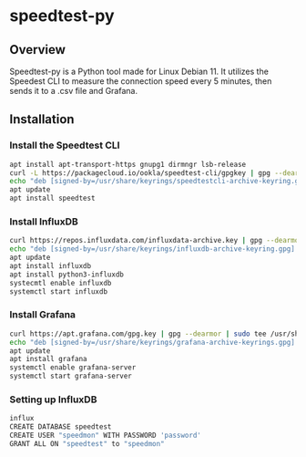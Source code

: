 
# speedtest-py

## Overview

Speedtest-py is a Python tool made for Linux Debian 11. It utilizes the Speedest CLI to measure the connection speed every 5 minutes, then sends it to a .csv file and Grafana.

## Installation

### Install the Speedtest CLI

```bash
apt install apt-transport-https gnupg1 dirmngr lsb-release
curl -L https://packagecloud.io/ookla/speedtest-cli/gpgkey | gpg --dearmor | sudo tee /usr/share/keyrings/speedtestcli-archive-keyring.gpg >/dev/null
echo "deb [signed-by=/usr/share/keyrings/speedtestcli-archive-keyring.gpg] https://packagecloud.io/ookla/speedtest-cli/debian/ $(lsb_release -cs) main" | sudo tee  /etc/apt/sources.list.d/speedtest.list
apt update
apt install speedtest
```

### Install InfluxDB

```bash
curl https://repos.influxdata.com/influxdata-archive.key | gpg --dearmor | sudo tee /usr/share/keyrings/influxdb-archive-keyring.gpg >/dev/null
echo "deb [signed-by=/usr/share/keyrings/influxdb-archive-keyring.gpg] https://repos.influxdata.com/debian $(lsb_release -cs) stable" | sudo tee /etc/apt/sources.list.d/influxdb.list
apt update
apt install influxdb
apt install python3-influxdb
systecmtl enable influxdb
systemctl start influxdb
```

### Install Grafana
```bash
curl https://apt.grafana.com/gpg.key | gpg --dearmor | sudo tee /usr/share/keyrings/grafana-archive-keyrings.gpg >/dev/null
echo "deb [signed-by=/usr/share/keyrings/grafana-archive-keyrings.gpg] https://apt.grafana.com stable main" | sudo tee /etc/apt/sources.list.d/grafana.list
apt update
apt install grafana
systemctl enable grafana-server
systemctl start grafana-server
```

### Setting up InfluxDB

```bash
influx
CREATE DATABASE speedtest
CREATE USER "speedmon" WITH PASSWORD 'password'
GRANT ALL ON "speedtest" to "speedmon"
```




